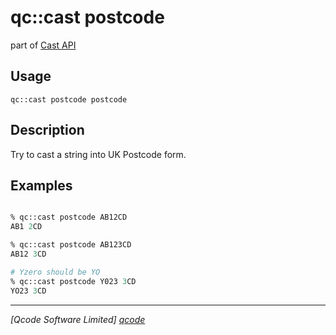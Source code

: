 qc::cast postcode
=================

part of [Cast API](../cast.md)

Usage
-----
`qc::cast postcode postcode`

Description
-----------
Try to cast a string into UK Postcode form.

Examples
--------
```tcl

% qc::cast postcode AB12CD
AB1 2CD

% qc::cast postcode AB123CD
AB12 3CD

# Yzero should be YO
% qc::cast postcode Y023 3CD
YO23 3CD


```

----------------------------------
*[Qcode Software Limited] [qcode]*

[qcode]: http://www.qcode.co.uk "Qcode Software"